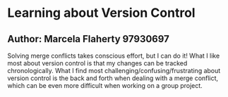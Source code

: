 # Learning about Version Control
## Author: Marcela Flaherty 97930697
Solving merge conflicts takes conscious effort, but I can do it!
What I like most about version control is that my changes can be tracked chronologically. What I find most challenging/confusing/frustrating about version control is the back and forth when dealing with a merge conflict, which can be even more difficult when working on a group project.
